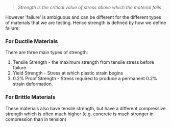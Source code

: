 >*Strength is the critical value of stress above which the material fails*

However 'failure' is ambiguous and can be different for the different types of materials that we are testing.
Hence strength is defined by how we define failure:
### For Ductile Materials
There are three main types of strength:
1) Tensile Strength - the maximum strength from tensile stress before failure.
2) Yield Strength - Stress at which plastic strain begins
3) 0.2% Proof Strength - Stress required to produce a permanent 0.2% strain deformation.
### For Brittle Materials
These materials also have tensile strength, but have a different compressive strength which is often much higher (e.g. concrete is much stronger in compression than in tension)